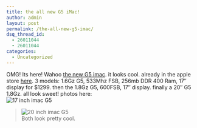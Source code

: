 ```yaml
---
title: the all new G5 iMac!
author: admin
layout: post
permalink: /the-all-new-g5-imac/
dsq_thread_id:
  - 26011044
  - 26011044
categories:
  - Uncategorized
---
```

OMG! Its here! Wahoo [the new G5 imac][1]. it looks cool. already in the apple store [here][2]. 3 models: 1.6Gz G5, 533Mhz FSB, 256mb DDR 400 Ram, 17&#8243; display for $1299. then the 1.8Gz G5, 600FSB, 17&#8243; display. finally a 20&#8243; G5 1.8Gz. all look sweet! photos here:  
![17 inch imac G5][3]  
>![20 inch imac G5][4]  
Both look pretty cool.

 [1]: http://www.apple.com/imac/
 [2]: http://store.apple.com/1-800-MY-APPLE/WebObjects/AppleStore.woa/71008/wo/z06ItkJ51sKP3CqfLv11I73W9Ra/0.0.9.1.0.6.21.1.0.1.0.0.0.1.0
 [3]: http://blog.lotas-smartman.net.http.l2.l1.l0.nyucd.net:8090/wp-content/imacg517.jpg
 [4]: http://blog.lotas-smartman.net.http.l2.l1.l0.nyucd.net:8090/wp-content/imacg520.jpg